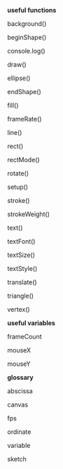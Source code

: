 **useful functions**

background()

beginShape()

console.log()

draw()

ellipse()

endShape()

fill()

frameRate()

line()

rect()

rectMode()

rotate()

setup()

stroke()

strokeWeight()

text()

textFont()

textSize()

textStyle()

translate()

triangle()

vertex()


**useful variables**

frameCount

mouseX

mouseY


**glossary**

abscissa

canvas

fps

ordinate

variable

sketch




